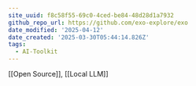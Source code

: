 ```yaml
---
site_uuid: f8c58f55-69c0-4ced-be84-48d28d1a7932
github_repo_url: https://github.com/exo-explore/exo
date_modified: '2025-04-12'
date_created: '2025-03-30T05:44:14.826Z'
tags:
  - AI-Toolkit
---
```






[[Open Source]], [[Local LLM]]
